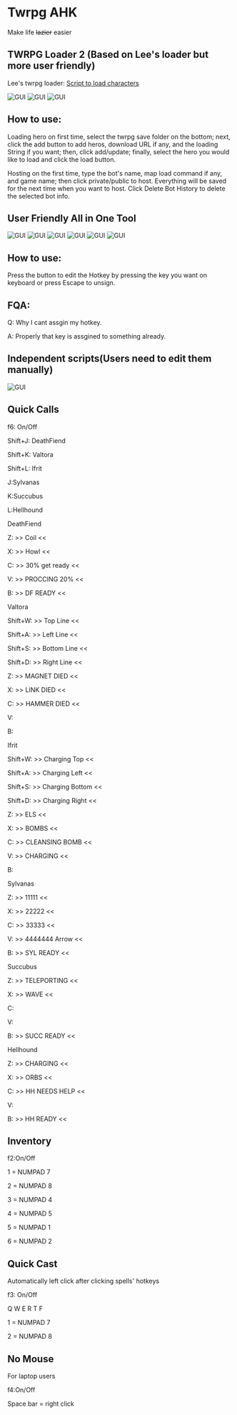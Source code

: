# Twrpg AHK
Make life ~~lazier~~ easier

## TWRPG Loader 2 (Based on Lee's loader but more user friendly)
Lee's twrpg loader: [Script to load characters](https://www.twrpg.com/viewtopic.php?f=2&t=4845)

![GUI](https://github.com/Lch3181/Warcraft-lll_TWrpg_AHKs/blob/master/Readme_Images/wc3rpgLoaderGUI.png)
![GUI](https://github.com/Lch3181/Warcraft-lll_TWrpg_AHKs/blob/master/Readme_Images/wc3rpgHerosEditorGUI.png)
![GUI](https://github.com/Lch3181/Warcraft-lll_TWrpg_AHKs/blob/master/Readme_Images/wc3rpgHostGUI.png)

## How to use:
Loading hero on first time, select the twrpg save folder on the bottom; next, click the add button to add heros, download URL if any, and the loading String if you want; then, click add/update; finally, select the hero you would like to load and click the load button.

Hosting on the first time, type the bot's name, map load command if any, and game name; then click private/public to host. Everything will be saved for the next time when you want to host. Click Delete Bot History to delete the selected bot info.

## User Friendly All in One Tool
![GUI](https://github.com/Lch3181/Warcraft-lll_TWrpg_AHKs/blob/master/Readme_Images/ToggleGUI.png)
![GUI](https://github.com/Lch3181/Warcraft-lll_TWrpg_AHKs/blob/master/Readme_Images/InventoryGUI.png)
![GUI](https://github.com/Lch3181/Warcraft-lll_TWrpg_AHKs/blob/master/Readme_Images/QuickCastGUI.png)
![GUI](https://github.com/Lch3181/Warcraft-lll_TWrpg_AHKs/blob/master/Readme_Images/QuickCallGUI.png)
![GUI](https://github.com/Lch3181/Warcraft-lll_TWrpg_AHKs/blob/master/Readme_Images/NoMouseGUI.png)
![GUI](https://github.com/Lch3181/Warcraft-lll_TWrpg_AHKs/blob/master/Readme_Images/SettingGUI.png)

## How to use:
Press the button to edit the Hotkey by pressing the key you want on keyboard or press Escape to unsign.

## FQA: 
Q: Why I cant assgin my hotkey.

A: Properly that key is assgined to something already.

## Independent scripts(Users need to edit them manually)
![GUI](https://github.com/Lch3181/Warcraft-lll_TWrpg_AHKs/blob/master/Readme_Images/GUI.png)

## Quick Calls
f6: On/Off

Shift+J: DeathFiend

Shift+K: Valtora

Shift+L: Ifrit

J:Sylvanas

K:Succubus

L:Hellhound

DeathFiend

Z: >> Coil <<

X: >> Howl <<

C: >> 30% get ready <<

V: >> PROCCING 20% <<

B: >> DF READY <<



Valtora

Shift+W: >> Top Line <<

Shift+A: >> Left Line <<

Shift+S: >> Bottom Line <<

Shift+D: >> Right Line <<

Z: >> MAGNET DIED <<

X: >> LINK DIED <<

C: >> HAMMER DIED <<

V: 

B:


Ifrit

Shift+W: >> Charging Top <<

Shift+A: >> Charging Left <<

Shift+S: >> Charging Bottom <<

Shift+D: >> Charging Right <<

Z: >> ELS <<

X: >> BOMBS <<

C: >> CLEANSING BOMB <<

V: >> CHARGING <<

B:


Sylvanas

Z: >> 11111 <<

X: >> 22222 <<

C: >> 33333 <<

V: >> 4444444 Arrow <<

B: >> SYL READY <<



Succubus

Z: >> TELEPORTING <<

X: >> WAVE <<

C: 

V: 

B: >> SUCC READY <<


Hellhound

Z: >> CHARGING <<

X: >> ORBS <<

C: >> HH NEEDS HELP <<

V:

B: >> HH READY <<

## Inventory
f2:On/Off

1 = NUMPAD 7

2 = NUMPAD 8

3 = NUMPAD 4

4 = NUMPAD 5

5 = NUMPAD 1

6 = NUMPAD 2

## Quick Cast
Automatically left click after clicking spells' hotkeys

f3: On/Off

Q W E R T F

1 = NUMPAD 7

2 = NUMPAD 8

## No Mouse
For laptop users

f4:On/Off

Space bar = right click
